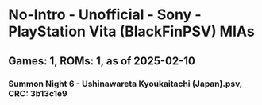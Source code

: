 # No-Intro - Unofficial - Sony - PlayStation Vita (BlackFinPSV) MIAs
## Games: 1, ROMs: 1, as of 2025-02-10

### Summon Night 6 - Ushinawareta Kyoukaitachi (Japan).psv, CRC: 3b13c1e9
